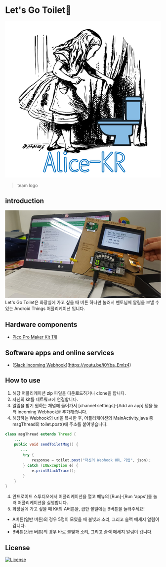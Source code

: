 # Let's Go Toilet🚽
<p align=center>
<img src="logo-white.png" />
</p>

> team logo

## introduction
[![Let's Go Toilet application demonstration](DemoImage.jpeg)](https://youtu.be/i0Yba_Emlz4)
Let's Go Toilet은 화장실에 가고 싶을 때 버튼 하나만 눌러서 멘토님께 알림을 보낼 수 있는 Android Things 어플리케이션 입니다.

## Hardware components
- [Pico Pro Maker Kit 1개](https://developer.android.com/things/hardware/imx7d-kit.html#unbox)

## Software apps and online services
- [[Slack Incoming Webhook](https://api.slack.com/incoming-webhooks)](https://youtu.be/i0Yba_Emlz4)

## How to use
1. 해당 어플리케이션 zip 파일을 다운로드하거나 clone을 합니다.
2. 자신의 kit를 네트워크에 연결합니다.
3. 알림을 받기 원하는 채널에 들어가서 [channel settings]-[Add an app] 탭을 눌러 incoming Webhook을 추가해줍니다.
4. 해당하는 Webhook의 url을 복사한 후, 어플리케이션의 MainActivity.java 중 msgThread의 toilet.post()에 주소를 붙여넣습니다.
```java
class msgThread extends Thread {
    ...
    public void sendToiletMsg() {
       ...
        try {
            response = toilet.post("자신의 Webhook URL 기입", json);
        } catch (IOException e) {
            e.printStackTrace();
        }
    }
}
```
4. 안드로이드 스투디오에서 어플리케이션을 열고 메뉴의 [Run]-[Run 'apps']를 눌러 어플리케이션을 실행합니다.
5. 화장실에 가고 싶을 때 Kit의 A버튼을, 급한 볼일에는 B버튼을 눌러주세요!
- A버튼(일반 버튼)의 경우 5명이 모였을 때 불빛과 소리, 그리고 슬랙 메세지 알림이 갑니다.
- B버튼(긴급 버튼)의 경우 바로 불빛과 소리, 그리고 슬랙 메세지 알림이 갑니다.

## License
[![License](https://img.shields.io/badge/License-Apache%202.0-blue.svg)](https://opensource.org/licenses/Apache-2.0)
